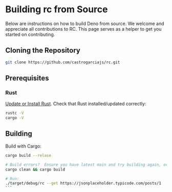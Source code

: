 # Building rc from Source

Below are instructions on how to build Deno from source. We welcome and appreciate all contributions to RC.
This page serves as a helper to get you started on contributing.

## Cloning the Repository

```sh
git clone https://github.com/castrogarciajs/rc.git
```

## Prerequisites

### Rust

[Update or Install Rust](https://www.rust-lang.org/tools/install). Check that Rust installed/updated correctly:

```sh
rustc -V
cargo -V
```

## Building

Build with Cargo:

````sh
cargo build --relase

# Build errors?  Ensure you have latest main and try building again, or if that doesn't work try:
cargo clean && cargo build

# Run:
./target/debug/rc --get https://jsonplaceholder.typicode.com/posts/1
```
